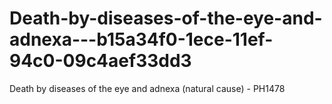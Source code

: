 # Death-by-diseases-of-the-eye-and-adnexa---b15a34f0-1ece-11ef-94c0-09c4aef33dd3
Death by diseases of the eye and adnexa (natural cause) - PH1478
